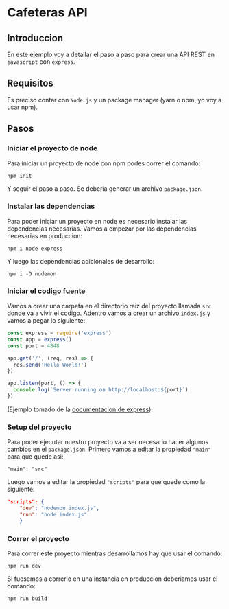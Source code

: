 # Cafeteras API

## Introduccion
En este ejemplo voy a detallar el paso a paso para crear una API REST en ```javascript``` con ```express```.

## Requisitos
Es preciso contar con ```Node.js``` y un package manager (yarn o npm, yo voy a usar npm).

## Pasos
### Iniciar el proyecto de node
Para iniciar un proyecto de node con npm podes correr el comando:
```
npm init
```
Y seguir el paso a paso. 
Se debería generar un archivo ```package.json```.

### Instalar las dependencias
Para poder iniciar un proyecto en node es necesario instalar las dependencias necesarias.
Vamos a empezar por las dependencias necesarias en produccion:
```
npm i node express
```

Y luego las dependencias adicionales de desarrollo:
```
npm i -D nodemon
```

### Iniciar el codigo fuente
Vamos a crear una carpeta en el directorio raíz del proyecto llamada ```src``` donde va a vivir el codigo.
Adentro vamos a crear un archivo ```index.js``` y vamos a pegar lo siguiente:
``` javascript
const express = require('express')
const app = express()
const port = 4848

app.get('/', (req, res) => {
  res.send('Hello World!')
})

app.listen(port, () => {
  console.log(`Server running on http://localhost:${port}`)
})
```
(Ejemplo tomado de la [documentacion de express](https://expressjs.com/es/starter/hello-world.html)).

### Setup del proyecto
Para poder ejecutar nuestro proyecto va a ser necesario hacer algunos cambios en el ```package.json```.
Primero vamos a editar la propiedad ```"main"``` para que quede asi:
```
"main": "src"
```

Luego vamos a editar la propiedad ```"scripts"``` para que quede como la siguiente:
``` json
"scripts": {
    "dev": "nodemon index.js",
    "run": "node index.js"
    }
```

### Correr el proyecto
Para correr este proyecto mientras desarrollamos hay que usar el comando:
```
npm run dev
```

Si fuesemos a correrlo en una instancia en produccion deberiamos usar el comando:
```
npm run build
```

